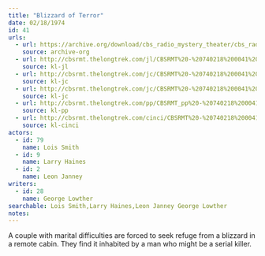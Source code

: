 ```yaml
---
title: "Blizzard of Terror"
date: 02/18/1974
id: 41
urls: 
  - url: https://archive.org/download/cbs_radio_mystery_theater/cbs_radio_mystery_theater-0001-0050.zip/cbs_radio_mystery_theater-0001-0050%2Fcbsrmt_0041_blizzard_of_terror.mp3
    source: archive-org
  - url: http://cbsrmt.thelongtrek.com/jl/CBSRMT%20-%20740218%200041%20Blizzard%20Of%20Terror_jl.mp3
    source: kl-jl
  - url: http://cbsrmt.thelongtrek.com/jc/CBSRMT%20-%20740218%200041%20Blizzard%20Of%20Terror%20vbr%20bm2%20-outro_jc.mp3
    source: kl-jc
  - url: http://cbsrmt.thelongtrek.com/jc/CBSRMT%20-%20740218%200041%20Blizzard%20Of%20Terror%20vbr%20kb_jc.mp3
    source: kl-jc
  - url: http://cbsrmt.thelongtrek.com/pp/CBSRMT_pp%20-%20740218%200041%20Blizzard%20of%20Terror.mp3
    source: kl-pp
  - url: http://cbsrmt.thelongtrek.com/cinci/CBSRMT%20-%20740218%200041%20Blizzard%20of%20Terror_cinci.mp3
    source: kl-cinci
actors:  
  - id: 79
    name: Lois Smith  
  - id: 9
    name: Larry Haines  
  - id: 2
    name: Leon Janney
writers:  
  - id: 28
    name: George Lowther
searchable: Lois Smith,Larry Haines,Leon Janney George Lowther
notes:  
---
```

A couple with marital difficulties are forced to seek refuge from a blizzard in a remote cabin. They find it inhabited by a man who might be a serial killer.